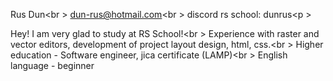 Rus Dun<br \>
dun-rus@hotmail.com<br \>
discord rs school: dunrus<p \>

Hey! I am very glad to study at RS School!<br \>
Experience with raster and vector editors, development of project layout design, html, css.<br \>
Higher education - Software engineer, jica certificate (LAMP)<br \>
English language - beginner
